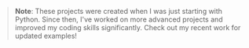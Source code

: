 > **Note**: These projects were created when I was just starting with Python. Since then, I've worked on more advanced projects and improved my coding skills significantly. Check out my recent work for updated examples!  
